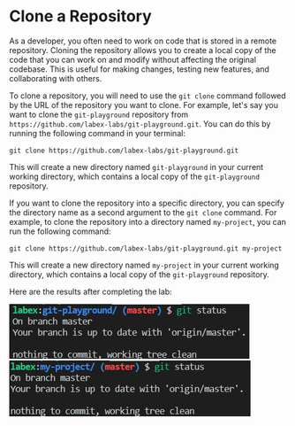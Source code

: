 # Clone a Repository

As a developer, you often need to work on code that is stored in a remote repository. Cloning the repository allows you to create a local copy of the code that you can work on and modify without affecting the original codebase. This is useful for making changes, testing new features, and collaborating with others.

To clone a repository, you will need to use the `git clone` command followed by the URL of the repository you want to clone. For example, let's say you want to clone the `git-playground` repository from `https://github.com/labex-labs/git-playground.git`. You can do this by running the following command in your terminal:

```shell
git clone https://github.com/labex-labs/git-playground.git
```

This will create a new directory named `git-playground` in your current working directory, which contains a local copy of the `git-playground` repository.

If you want to clone the repository into a specific directory, you can specify the directory name as a second argument to the `git clone` command. For example, to clone the repository into a directory named `my-project`, you can run the following command:

```shell
git clone https://github.com/labex-labs/git-playground.git my-project
```

This will create a new directory named `my-project` in your current working directory, which contains a local copy of the `git-playground` repository.

Here are the results after completing the lab:

![<result>](./assets/challenge-clone-repo-step1-1.png)
![<result>](./assets/challenge-clone-repo-step1-2.png)
